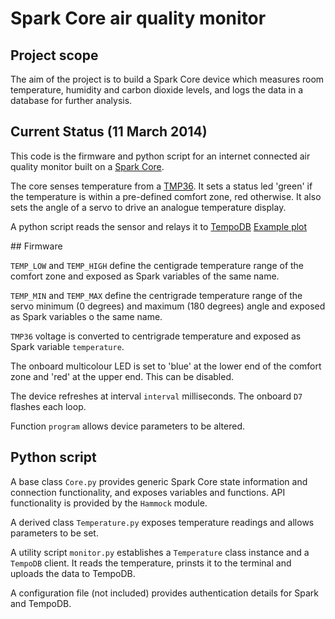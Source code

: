 # Spark Core air quality monitor

## Project scope

The aim of the project is to build a Spark Core device which measures room temperature, humidity and carbon dioxide levels, and logs the data in a database for further analysis.

## Current Status (11 March 2014)

This code is the firmware and python script for an internet connected air quality monitor built on a [Spark Core](https://www.spark.io).

The core senses temperature from a [TMP36](http://www.analog.com/en/mems-sensors/digital-temperature-sensors/tmp36/products/product.html). It sets a status led 'green' if the temperature is within a pre-defined comfort zone, red otherwise. It also sets the angle of a servo to drive an analogue temperature display.

A python script reads the sensor and relays it to [TempoDB](https://tempo-db.com) [Example plot](https://tempo-db.com/database/381560dfae8a4beda14ab015a944026d/series/ccfbc6915efd4730b4b5190366de36ec/?start=2014-03-10T00%3A00%3A00.000Z&end=2014-03-10T23%3A59%3A59.000Z&interval=&function=)

## Firmware

`TEMP_LOW` and `TEMP_HIGH` define the centigrade temperature range of the comfort zone and exposed as Spark variables of the same name.

`TEMP_MIN` and `TEMP_MAX` define the centrigrade temperature range of the servo minimum (0 degrees) and maximum (180 degrees) angle and exposed as Spark variables o the same name.

`TMP36` voltage is converted to centrigrade temperature and exposed as Spark variable `temperature`.

The onboard multicolour LED is set to 'blue' at the lower end of the comfort zone and 'red' at the upper end. This can be disabled.

The device refreshes at interval `interval` milliseconds. The onboard `D7` flashes each loop.

Function `program` allows device parameters to be altered. 

## Python script

A base class `Core.py` provides generic Spark Core state information and connection functionality, and exposes variables and functions. API functionality is provided by the `Hammock` module.

A derived class `Temperature.py` exposes temperature readings and allows parameters to be set.

A utility script `monitor.py` establishes a `Temperature` class instance and a `TempoDB` client. It reads the temperature, prinsts it to the terminal and uploads the data to TempoDB.

A configuration file (not included) provides authentication details for Spark and TempoDB. 